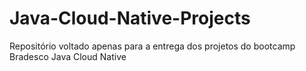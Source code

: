 # Java-Cloud-Native-Projects
Repositório voltado apenas para a entrega dos projetos do bootcamp Bradesco Java Cloud Native
